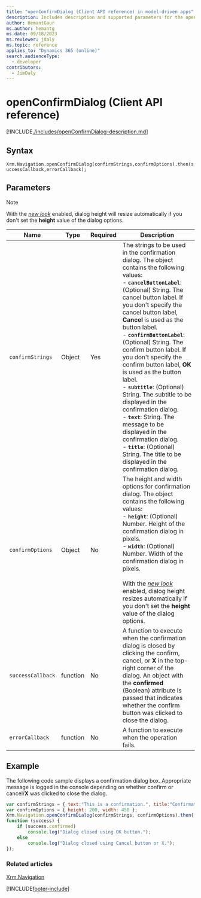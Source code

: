 ```yaml
---
title: "openConfirmDialog (Client API reference) in model-driven apps"
description: Includes description and supported parameters for the openConfirmDialog method.
author: HemantGaur
ms.author: hemantg
ms.date: 09/18/2023
ms.reviewer: jdaly
ms.topic: reference
applies_to: "Dynamics 365 (online)"
search.audienceType: 
  - developer
contributors:
  - JimDaly
---
```

# openConfirmDialog (Client API reference)



[!INCLUDE[./includes/openConfirmDialog-description.md](./includes/openConfirmDialog-description.md)]

## Syntax

`Xrm.Navigation.openConfirmDialog(confirmStrings,confirmOptions).then(successCallback,errorCallback);`

## Parameters

> [!NOTE]
> With the *[new look](../../../../../user/modern-fluent-design.md)* enabled, dialog height will resize automatically if you don't set the **height** value of the dialog options.



|Name |Type |Required |Description |
|---|---|---|---|
|`confirmStrings`|Object|Yes|The strings to be used in the confirmation dialog. The object contains the following values:<br/>- **`cancelButtonLabel`**: (Optional) String. The cancel button label. If you don't specify the cancel button label, **Cancel** is used as the button label.<br/>- **`confirmButtonLabel`**: (Optional) String. The confirm button label. If you don't specify the confirm button label, **OK** is used as the button label.<br/>- **`subtitle`**: (Optional) String. The subtitle to be displayed in the confirmation dialog.<br/>- **`text`**: String. The message to be displayed in the confirmation dialog.<br/>- **`title`**: (Optional) String. The title to be displayed in the confirmation dialog.|
|`confirmOptions`|Object|No|The height and width options for confirmation dialog. The object contains the following values:<br/>- **`height`**: (Optional) Number. Height of the confirmation dialog in pixels.<br/>- **`width`**: (Optional) Number. Width of the confirmation dialog in pixels. <br><br>With the *[new look](../../../../../user/modern-fluent-design.md)* enabled, dialog height resizes automatically if you don't set the **height** value of the dialog options.|
|`successCallback`|function|No|A function to execute when the confirmation dialog is closed by clicking the confirm, cancel, or **X** in the top-right corner of the dialog. An object with the **confirmed** (Boolean) attribute is passed that indicates whether the confirm button was clicked to close the dialog.|
|`errorCallback`|function|No|A function to execute when the operation fails.|

## Example

The following code sample displays a confirmation dialog box. Appropriate message is logged in the console depending on whether confirm or cancel/**X** was clicked to close the dialog.

```JavaScript
var confirmStrings = { text:"This is a confirmation.", title:"Confirmation Dialog" };
var confirmOptions = { height: 200, width: 450 };
Xrm.Navigation.openConfirmDialog(confirmStrings, confirmOptions).then(
function (success) {    
    if (success.confirmed)
        console.log("Dialog closed using OK button.");
    else
        console.log("Dialog closed using Cancel button or X.");
});

```

### Related articles

[Xrm.Navigation](../xrm-navigation.md)



[!INCLUDE[footer-include](../../../../../includes/footer-banner.md)]
